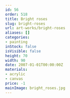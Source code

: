 ```yaml
---
id: 56
order: 518
title: Bright roses
slug: bright-roses
url: art-works/bright-roses
aliases: []
categories:
- painting
inStock: false
isVisible: false
height: 70
width: 90
date: 2007-01-01T00:00:00Z
materials:
- acrylic
- canvas
price: -1
mainImage: bright_roses.jpg
---
```

